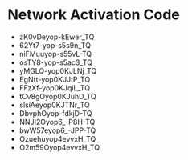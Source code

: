 # Network Activation Code
* zK0vDeyop-kEwer_TQ
* 62Yt7-yop-s5s9n_TQ
* niFMuuyop-s55vL-TQ
* osTY8-yop-s5ac3_TQ
* yMGLQ-yop0KJLNj_TQ
* EgNtt-yop0KJJtP_TQ
* FFzXf-yop0KJqiL_TQ
* tCv8gOyop0KJuhD_TQ
* slsiAeyop0KJTNr_TQ
* DbvphOyop-fdkjD-TQ
* NNJI2Oyop6_-P8H-TQ
* bwW57eyop6_-JPP-TQ
* Ozuehuyop4evvxH_TQ
* O2m59Oyop4evvxH_TQ
